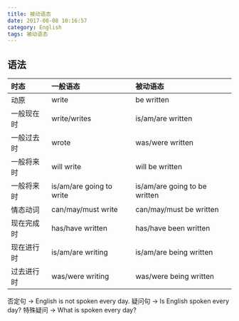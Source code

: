 ```yaml
---
title: 被动语态
date: 2017-08-08 10:16:57
category: English
tags: 被动语态
---
```

语法
---
|时态|一般语态|被动语态|
|:---|:---|:---|
|动原|write|be written|
|一般现在时|write/writes|is/am/are written|
|一般过去时|wrote|was/were written|
|一般将来时|will write|will be written|
|一般将来时|is/am/are going to write|is/am/are going to be written|
|情态动词|can/may/must write|can/may/must be written|
|现在完成时|has/have written|has/have been written|
|现在进行时|is/am/are writing|is/am/are being written|
|过去进行时|was/were writing|was/were being written|

否定句 -> English is not spoken every day.
疑问句 -> Is English spoken every day?
特殊疑问 -> What is spoken every day?

